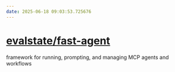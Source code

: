 ```yaml
---
date: 2025-06-18 09:03:53.725676
---
```


# [evalstate/fast-agent](https://github.com/evalstate/fast-agent)

framework for running, prompting, and managing MCP agents and workflows